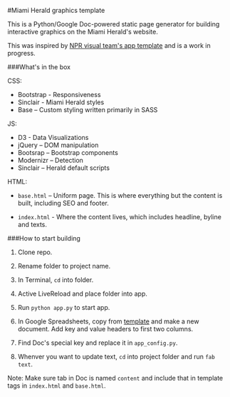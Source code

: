 #Miami Herald graphics template

This is a Python/Google Doc-powered static page generator for building interactive graphics on the Miami Herald's website. 

This was inspired by [NPR visual team's app template](https://github.com/nprapps/app-template) and is a work in progress.


###What's in the box

CSS:

+ Bootstrap - Responsiveness
+ Sinclair - Miami Herald styles
+ Base – Custom styling written primarily in SASS


JS:

+ D3 - Data Visualizations
+ jQuery – DOM manipulation
+ Bootsrap – Bootstrap components
+ Modernizr – Detection
+ Sinclair – Herald default scripts
	

HTML:

+ `base.html` – Uniform page. This is where everything but the content is built, including SEO and footer.

+ `index.html` - Where the content lives, which includes headline, byline and texts.


###How to start building

1. Clone repo.

2. Rename folder to project name.

3. In Terminal, `cd` into folder.

4. Active LiveReload and place folder into app.

5. Run `python app.py` to start app. 

6. In Google Spreadsheets, copy from [template](https://docs.google.com/spreadsheets/d/1EB0Xq0mt_MkszaBHeSpIWGdlSnt0errmxo7pQqTdvCw/edit#gid=0) and make a new document. Add key and value headers to first two columns. 

7. Find Doc's special key and replace it in `app_config.py`.

8. Whenver you want to update text, `cd` into project folder and run `fab text`.

Note: Make sure tab in Doc is named `content` and include that in template tags in `index.html` and `base.html`. 